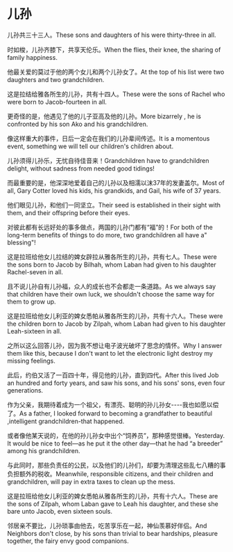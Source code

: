 # 儿孙

<p><span class="chinese">儿孙共三十三人。</span><span class="english">These sons and daughters of his were thirty-three in all.</span></p>

<p><span class="chinese">时如梭，儿孙齐膝下，共享天伦乐。</span><span class="english">When the flies, their knee, the sharing of family happiness.</span></p>

<p><span class="chinese">他最关爱的莫过于他的两个女儿和两个儿孙女了。</span><span class="english">At the top of his list were two daughters and two grandchildren.</span></p>

<p><span class="chinese">这是拉结给雅各所生的儿孙，共有十四人。</span><span class="english">These were the sons of Rachel who were born to Jacob-fourteen in all.</span></p>

<p><span class="chinese">更奇怪的是，他遇见了他的儿子亚高及他的儿孙。</span><span class="english">More bizarrely , he is confronted by his son Ako and his grandchildren.</span></p>

<p><span class="chinese">像这样重大的事件，日后一定会在我们的儿孙辈间传述。</span><span class="english">It is a momentous event, something we will tell our children's children about.</span></p>

<p><span class="chinese">儿孙须得儿孙乐，无忧自待佳音来！</span><span class="english">Grandchildren have to grandchildren delight, without sadness from needed good tidings!</span></p>

<p><span class="chinese">而最重要的是，他深深地爱着自己的儿孙以及相濡以沫37年的发妻盖尔。</span><span class="english">Most of all, Gary Cotter loved his kids, his grandkids, and Gail, his wife of 37 years.</span></p>

<p><span class="chinese">他们眼见儿孙，和他们一同坚立。</span><span class="english">Their seed is established in their sight with them, and their offspring before their eyes.</span></p>

<p><span class="chinese">对彼此都有长远好处的事多做点，两国的儿孙门都有“福”的！</span><span class="english">For both of the long-term benefits of things to do more, two grandchildren all have a" blessing"!</span></p>

<p><span class="chinese">这是拉班给他女儿拉结的婢女辟拉从雅各所生的儿孙，共有七人。</span><span class="english">These were the sons born to Jacob by Bilhah, whom Laban had given to his daughter Rachel-seven in all.</span></p>

<p><span class="chinese">且不说儿孙自有儿孙福，众人的成长也不会都走一条道路。</span><span class="english">As we always say that children have their own luck, we shouldn't choose the same way for them to grow up.</span></p>

<p><span class="chinese">这是拉班给他女儿利亚的婢女悉帕从雅各所生的儿孙，共有十六人。</span><span class="english">These were the children born to Jacob by Zilpah, whom Laban had given to his daughter Leah-sixteen in all.</span></p>

<p><span class="chinese">之所以这么回答儿孙，因为我不想让电子波光破坏了思念的情怀。</span><span class="english">Why I answer them like this, because I don't want to let the electronic light destroy my missing feelings.</span></p>

<p><span class="chinese">此后，约伯又活了一百四十年，得见他的儿孙，直到四代。</span><span class="english">After this lived Job an hundred and forty years, and saw his sons, and his sons' sons, even four generations.</span></p>

<p><span class="chinese">作为父亲，我期待着成为一个祖父，有漂亮、聪明的孙儿孙女----我也如愿以偿了。</span><span class="english">As a father, I looked forward to becoming a grandfather to beautiful ,intelligent grandchildren-that happened.</span></p>

<p><span class="chinese">或者像他某天说的，在他的孙儿孙女中出个“饲养员”，那种感觉很棒。</span><span class="english">Yesterday. It would be nice to feel—as he put it the other day—that he had “a breeder” among his grandchildren.</span></p>

<p><span class="chinese">与此同时，那些负责任的公民，以及他们的儿孙们，却要为清理这些乱七八糟的事负担额外的税收。</span><span class="english">Meanwhile, responsible citizens, and their children and grandchildren, will pay in extra taxes to clean up the mess.</span></p>

<p><span class="chinese">这是拉班给他女儿利亚的婢女悉帕从雅各所生的儿孙，共有十六人。</span><span class="english">These are the sons of Zilpah, whom Laban gave to Leah his daughter, and these she bare unto Jacob, even sixteen souls.</span></p>

<p><span class="chinese">邻居亲不要比，儿孙琐事由他去，吃苦享乐在一起，神仙羡慕好伴侣。</span><span class="english">And Neighbors don't close, by his sons than trivial to bear hardships, pleasure together, the fairy envy good companions.</span></p>

